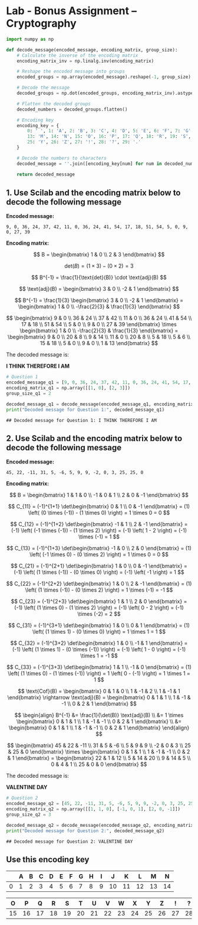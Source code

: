 # Lab - Bonus Assignment – Cryptography

``` python
import numpy as np

def decode_message(encoded_message, encoding_matrix, group_size):
    # Calculate the inverse of the encoding matrix
    encoding_matrix_inv = np.linalg.inv(encoding_matrix)

    # Reshape the encoded message into groups
    encoded_groups = np.array(encoded_message).reshape(-1, group_size)

    # Decode the message
    decoded_groups = np.dot(encoded_groups, encoding_matrix_inv).astype(int)

    # Flatten the decoded groups
    decoded_numbers = decoded_groups.flatten()

    # Encoding key
    encoding_key = {
        0: ' ', 1: 'A', 2: 'B', 3: 'C', 4: 'D', 5: 'E', 6: 'F', 7: 'G', 8: 'H', 9: 'I', 10: 'J', 11: 'K', 12: 'L', 
        13: 'M', 14: 'N', 15: 'O', 16: 'P', 17: 'Q', 18: 'R', 19: 'S', 20: 'T', 21: 'U', 22: 'V', 23: 'W', 24: 'X', 
        25: 'Y', 26: 'Z', 27: '!', 28: '?', 29: '.'
    }

    # Decode the numbers to characters
    decoded_message = ''.join([encoding_key[num] for num in decoded_numbers if num in encoding_key])

    return decoded_message
```

## 1. Use Scilab and the encoding matrix below to decode the following message

**Encoded message:**

    9, 0, 36, 24, 37, 42, 11, 0, 36, 24, 41, 54, 17, 18, 51, 54, 5, 0, 9, 0, 27, 39

**Encoding matrix:**

$$
B = \begin{bmatrix}
1 & 0 \\
2 & 3
\end{bmatrix}
$$

$$ \text{det}(B) = (1 \times 3) - (0 \times 2) = 3 $$

$$ B^{-1} = \frac{1}{\text{det}(B)} \cdot \text{adj}(B) $$

$$ \text{adj}(B) = \begin{bmatrix} 3 & 0 \\
-2 & 1 \end{bmatrix} $$

$$ B^{-1} = \frac{1}{3} \begin{bmatrix} 3 & 0 \\
-2 & 1 \end{bmatrix} = \begin{bmatrix} 1 & 0 \\
-\frac{2}{3} & \frac{1}{3} \end{bmatrix} $$

$$ \begin{bmatrix} 9 & 0 \\
36 & 24 \\
37 & 42 \\
11 & 0 \\
36 & 24 \\
41 & 54 \\
17 & 18 \\
51 & 54 \\
5 & 0 \\
9 & 0 \\
27 & 39 \end{bmatrix} \times \begin{bmatrix} 1 & 0 \\
-\frac{2}{3} & \frac{1}{3} \end{bmatrix} = \begin{bmatrix} 9 & 0 \\
20 & 8 \\
9 & 14 \\
11 & 0 \\
20 & 8 \\
5 & 18 \\
5 & 6 \\
15 & 18 \\
5 & 0 \\
9 & 0 \\
1 & 13 \end{bmatrix} $$

The decoded message is:

**I THINK THEREFORE I AM**

``` python
# Question 1
encoded_message_q1 = [9, 0, 36, 24, 37, 42, 11, 0, 36, 24, 41, 54, 17, 18, 51, 54, 5, 0, 9, 0, 27, 39]
encoding_matrix_q1 = np.array([[1, 0], [2, 3]])
group_size_q1 = 2

decoded_message_q1 = decode_message(encoded_message_q1, encoding_matrix_q1, group_size_q1)
print("Decoded message for Question 1:", decoded_message_q1)
```

    ## Decoded message for Question 1: I THINK THEREFORE I AM

## 2. Use Scilab and the encoding matrix below to decode the following message

**Encoded message:**

    45, 22, -11, 31, 5, -6, 5, 9, 9, -2, 0, 3, 25, 25, 0

**Encoding matrix:**

$$
B =
\begin{bmatrix}
1 & 1 & 0 \\
-1 & 0 & 1 \\
2 & 0 & -1
\end{bmatrix}
$$

$$
C_{11} = (-1)^{1+1} \det\begin{bmatrix}
0 & 1 \\
0 & -1
\end{bmatrix} = (1) \left( (0 \times (-1)) - (1 \times 0) \right) = 1 \times 0 = 0
$$

$$
C_{12} = (-1)^{1+2} \det\begin{bmatrix}
-1 & 1 \\
2 & -1
\end{bmatrix} = (-1) \left( (-1 \times (-1)) - (1 \times 2) \right) = (-1) \left( 1 - 2 \right) = (-1) \times (-1) = 1
$$

$$
C_{13} = (-1)^{1+3} \det\begin{bmatrix}
-1 & 0 \\
2 & 0
\end{bmatrix} = (1) \left( (-1 \times 0) - (0 \times 2) \right) = 1 \times 0 = 0
$$

$$
C_{21} = (-1)^{2+1} \det\begin{bmatrix}
1 & 0 \\
0 & -1
\end{bmatrix} = (-1) \left( (1 \times (-1)) - (0 \times 0) \right) = (-1) \left( -1 \right) = 1
$$

$$
C_{22} = (-1)^{2+2} \det\begin{bmatrix}
1 & 0 \\
2 & -1
\end{bmatrix} = (1) \left( (1 \times (-1)) - (0 \times 2) \right) = 1 \times (-1) = -1
$$

$$
C_{23} = (-1)^{2+3} \det\begin{bmatrix}
1 & 1 \\
2 & 0
\end{bmatrix} = (-1) \left( (1 \times 0) - (1 \times 2) \right) = (-1) \left( 0 - 2 \right) = (-1) \times (-2) = 2
$$

$$
C_{31} = (-1)^{3+1} \det\begin{bmatrix}
1 & 0 \\
0 & 1
\end{bmatrix} = (1) \left( (1 \times 1) - (0 \times 0) \right) = 1 \times 1 = 1
$$

$$
C_{32} = (-1)^{3+2} \det\begin{bmatrix}
1 & 0 \\
-1 & 1
\end{bmatrix} = (-1) \left( (1 \times 1) - (0 \times (-1)) \right) = (-1) \left( 1 - 0 \right) = (-1) \times 1 = -1
$$

$$
C_{33} = (-1)^{3+3} \det\begin{bmatrix}
1 & 1 \\
-1 & 0
\end{bmatrix} = (1) \left( (1 \times 0) - (1 \times (-1)) \right) = 1 \left( 0 - (-1) \right) = 1 \times 1 = 1
$$

$$
\text{Cof}(B) =
\begin{bmatrix}
0 & 1 & 0 \\
1 & -1 & 2 \\
1 & -1 & 1
\end{bmatrix} \rightarrow
\text{adj}(B) =
\begin{bmatrix}
0 & 1 & 1 \\
1 & -1 & -1 \\
0 & 2 & 1
\end{bmatrix}
$$

$$
\begin{align}
B^{-1} &= \frac{1}{\det(B)} \text{adj}(B) \\
&= 1 \times \begin{bmatrix}
0 & 1 & 1 \\
1 & -1 & -1 \\
0 & 2 & 1
\end{bmatrix} \\
&=
\begin{bmatrix}
0 & 1 & 1 \\
1 & -1 & -1 \\
0 & 2 & 1
\end{bmatrix}
\end{align}
$$

$$
\begin{bmatrix}
45 & 22 & -11 \\
31 & 5 & -6 \\
5 & 9 & 9 \\
-2 & 0 & 3 \\
25 & 25 & 0
\end{bmatrix} \times
\begin{bmatrix}
0 & 1 & 1 \\
1 & -1 & -1 \\
0 & 2 & 1
\end{bmatrix} =
\begin{bmatrix}
22 & 1 & 12 \\
5 & 14 & 20 \\
9 & 14 & 5 \\
0 & 4 & 1 \\
25 & 0 & 0
\end{bmatrix}
$$

The decoded message is:

**VALENTINE DAY**

``` python
# Question 2
encoded_message_q2 = [45, 22, -11, 31, 5, -6, 5, 9, 9, -2, 0, 3, 25, 25, 0]
encoding_matrix_q2 = np.array([[1, 1, 0], [-1, 0, 1], [2, 0, -1]])
group_size_q2 = 3

decoded_message_q2 = decode_message(encoded_message_q2, encoding_matrix_q2, group_size_q2)
print("Decoded message for Question 2:", decoded_message_q2)
```

    ## Decoded message for Question 2: VALENTINE DAY

## Use this encoding key

|     | A   | B   | C   | D   | E   | F   | G   | H   | I   | J   | K   | L   | M   | N   |
|-----|-----|-----|-----|-----|-----|-----|-----|-----|-----|-----|-----|-----|-----|-----|
| 0   | 1   | 2   | 3   | 4   | 5   | 6   | 7   | 8   | 9   | 10  | 11  | 12  | 13  | 14  |

| O   | P   | Q   | R   | S   | T   | U   | V   | W   | X   | Y   | Z   | !   | ?   | .   |
|-----|-----|-----|-----|-----|-----|-----|-----|-----|-----|-----|-----|-----|-----|-----|
| 15  | 16  | 17  | 18  | 19  | 20  | 21  | 22  | 23  | 24  | 25  | 26  | 27  | 28  | 29  |
